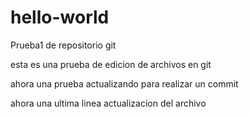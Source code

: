 # hello-world
Prueba1 de repositorio git

esta es una prueba de edicion de archivos en git

ahora una prueba actualizando para realizar un commit

ahora una ultima linea actualizacion del archivo
